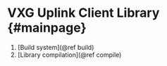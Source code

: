 VXG Uplink Client Library                         {#mainpage}
============

1. [Build system](@ref build)
2. [Library compilation](@ref compile)